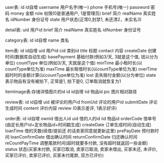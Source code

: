 ﻿user表:
id id自增
username 用户名字(唯一)
phone 手机号(唯一)
password 密码
money 金额
role 权限(0是普通用户, 1是管理员)
brief 简介
realName 真实姓名
idNumber 身份证号
state 用户状态(正常0,封禁1, 未还清2，未实名3)

detail表:
uid 用户id
brief 简介
realName 真实姓名
idNumber 身份证号

category表:
id id自增
name 类名

item表:
id id自增
uid 用户id
cid 类别id
title 标题
contact 内容
createDate 创建时间(数据库自动生成)
basePayment 基础付款(例如3/天, 3就是这个值, 钱以分为单位)
countType 单位(例如3/天, 天就是这个值)
minTime 最小租时长(以countType单位为准)
maxTime 最长租借时长(以countType单位为准)
overTime 超时时的金额计算(以countType单位为准)
lost 丢失赔付金额(以分为单位)
state 表示物品有没有被拍下, 正常是1, 拍下是0, 订单取消就恢复为1

itemImage表:存储详情图片的id
id id自增
iid 物品id
pic 图片相对路径

review表:
id id自增
uid 被评论的用户id
fromUid 评论的用户id
submitDate 评论生成时间
content 评价内容
review (0表示差评, 1表示好评)

order表:
id id自增
ownId 借出人id
uid 借的人的id
iid 物品id
orderCode 借单号(由定长用户id+定长物品id+时间戳生成)
createDate 订单生成时间(自动生成)
loanTime 借的天数(续借/提前还 的话卖家同意就更新这里)
prePayDate 预付款时间
loanConfirmDate 借出确认时间
returnConfirmDate 归还确认时间
reCountPayTime 调整尾款时间(超时就要多付款, 没有超时就返回一些金额)
status 状态(买家未付款, 买家已取消, 卖家已取消, 卖家未借出, 买家未还, 未评价, 买家已评价, 卖家已评价, 买家未付尾款, 双方已评价)






















